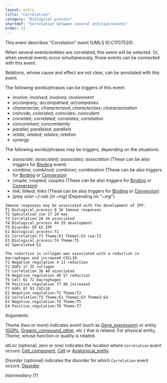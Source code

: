 ```yaml
---
layout: entry
title: "Correlation"
category: "Biological process"
shortdef: "Correlation between several entities/events"
order: 23
---
```

<!---
This event is based on the <a href="http://www.nactem.ac.uk/meta-knowledge/">GENIA-Meta-knowledge corpus</a> at <a href="http://www.nactem.ac.uk/">NaCTeM</a>.
--->

This event describes "Correlation" event (UMLS ID:C1707520).

When several events/entities are correlated, this event will be selected. Or, when several events occur simultaneously, those events can be connected with this event.

Relations, whose cause and effect are not clear, can be annotated with this event.

<!---
If it is not clear whether the trigger words are "positive" or "negative", this "Regulation" event will be selected.
--->

The following words/phrases can be triggers of this event:
- *involve*; *involved*; *involves*; *involvement*
- *accompany*; *accompanied*; *accompanies*
- *characterize*; *characterized*; *characterizes*; *characterization*
- *coincide*; *coincided*; *coincides*; *coincident*
- *correlate*; *correlated*; *correlates*; *correlation*
- *concomitant*; *concomitantly*
- *parallel*; *paralleled*; *parallels*
- *relate*; *related*; *relates*; *relation*
- *synergy*

The following words/phrases may be triggers, depending on the situations:
- *associate*; *associated*; *associates*; *association* (These can be also triggers for [Binding]() event)
- *combine*; *combined*; *combines*; *combination* (These can be also triggers for [Binding]() or [Conversion]())
- *couple*; *coupled*; *couples* (These can be also triggers for [Binding]() or [Conversion]())
- *link*; *linked*; *links* (These can be also triggers for [Binding]() or [Conversion]())
- *[play a/an ~] role [in ~ing]* (Depending on "*~ing*")

~~~ ann
Immune responses may be associated with the development of IPF.
T1 Biological_process 0 16 Immune responses
T2 Speculation_cue 17 20 may
T3 Correlation 24 34 associated
T4 Biological_process 44 55 development
T5 Disorder 59 62 IPF
E1 Biological_process:T1
E2 Correlation:T3 Theme:E1 Theme2:E3 cue:T2
E3 Biological_process:T4 Theme:T5
A1 Speculated E2
~~~
~~~ ann
The reduction in collagen was associated with a reduction in macrophages and increased CXCL10.
T1 Negative_regulation 4 13 reduction
T2 GGPs 17 25 collagen
T3 Correlation 30 40 associated
T4 Negative_regulation 48 57 reduction
T5 Cell 61 72 macrophages
T6 Positive_regulation 77 86 increased
T7 GGPs 87 93 CXCL10
E1 Negative_regulation:T1 Theme:T2
E2 Correlation:T3 Theme:E1 Theme2:E3 Theme3:E4
E3 Negative_regulation:T4 Theme:T5
E4 Positive_regulation:T6 Theme:T7
~~~

Arguments:

*Theme* (two or more) indicates event (such as [Gene_expression]()) or entity ([GGPs](), [Organic_compound_other](), etc.) that is related. For physical entity, *Theme*, whose function or quality is related.


*atLoc* (optional; zero or one) indicates the location where `Correlation` event occurs: [Cell_component](), [Cell]() or [Anatomical_entity]().

*Disorder* (optional) indicates the disorder for which `Correlation` event occurs: [Disorder]().

*Intermediary* (?)

<!---
The *atLoc*, *fromLoc* and *toLoc* for this event must be [Subject](), [Anatomical_entity](), [Cell](), [Cell_component]() and [Entity Property]().

The other arguments, such as *Cause*, *Theme*, *Participant*, and *Product*, for this event can be any entities or events.
--->

<!--details-->
